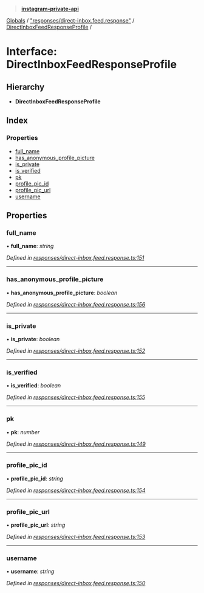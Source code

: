 > **[instagram-private-api](../README.md)**

[Globals](../README.md) / ["responses/direct-inbox.feed.response"](../modules/_responses_direct_inbox_feed_response_.md) / [DirectInboxFeedResponseProfile](_responses_direct_inbox_feed_response_.directinboxfeedresponseprofile.md) /

# Interface: DirectInboxFeedResponseProfile

## Hierarchy

- **DirectInboxFeedResponseProfile**

## Index

### Properties

- [full_name](_responses_direct_inbox_feed_response_.directinboxfeedresponseprofile.md#full_name)
- [has_anonymous_profile_picture](_responses_direct_inbox_feed_response_.directinboxfeedresponseprofile.md#has_anonymous_profile_picture)
- [is_private](_responses_direct_inbox_feed_response_.directinboxfeedresponseprofile.md#is_private)
- [is_verified](_responses_direct_inbox_feed_response_.directinboxfeedresponseprofile.md#is_verified)
- [pk](_responses_direct_inbox_feed_response_.directinboxfeedresponseprofile.md#pk)
- [profile_pic_id](_responses_direct_inbox_feed_response_.directinboxfeedresponseprofile.md#profile_pic_id)
- [profile_pic_url](_responses_direct_inbox_feed_response_.directinboxfeedresponseprofile.md#profile_pic_url)
- [username](_responses_direct_inbox_feed_response_.directinboxfeedresponseprofile.md#username)

## Properties

### full_name

• **full_name**: _string_

_Defined in [responses/direct-inbox.feed.response.ts:151](https://github.com/realinstadude/instagram-private-api/blob/4ae8fec/src/responses/direct-inbox.feed.response.ts#L151)_

---

### has_anonymous_profile_picture

• **has_anonymous_profile_picture**: _boolean_

_Defined in [responses/direct-inbox.feed.response.ts:156](https://github.com/realinstadude/instagram-private-api/blob/4ae8fec/src/responses/direct-inbox.feed.response.ts#L156)_

---

### is_private

• **is_private**: _boolean_

_Defined in [responses/direct-inbox.feed.response.ts:152](https://github.com/realinstadude/instagram-private-api/blob/4ae8fec/src/responses/direct-inbox.feed.response.ts#L152)_

---

### is_verified

• **is_verified**: _boolean_

_Defined in [responses/direct-inbox.feed.response.ts:155](https://github.com/realinstadude/instagram-private-api/blob/4ae8fec/src/responses/direct-inbox.feed.response.ts#L155)_

---

### pk

• **pk**: _number_

_Defined in [responses/direct-inbox.feed.response.ts:149](https://github.com/realinstadude/instagram-private-api/blob/4ae8fec/src/responses/direct-inbox.feed.response.ts#L149)_

---

### profile_pic_id

• **profile_pic_id**: _string_

_Defined in [responses/direct-inbox.feed.response.ts:154](https://github.com/realinstadude/instagram-private-api/blob/4ae8fec/src/responses/direct-inbox.feed.response.ts#L154)_

---

### profile_pic_url

• **profile_pic_url**: _string_

_Defined in [responses/direct-inbox.feed.response.ts:153](https://github.com/realinstadude/instagram-private-api/blob/4ae8fec/src/responses/direct-inbox.feed.response.ts#L153)_

---

### username

• **username**: _string_

_Defined in [responses/direct-inbox.feed.response.ts:150](https://github.com/realinstadude/instagram-private-api/blob/4ae8fec/src/responses/direct-inbox.feed.response.ts#L150)_
